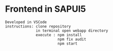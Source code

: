# Frontend in SAPUI5
  
    Developed in VSCode
    instructions: clone repository
                  in terminal open webapp directory
                  execute : npm install
                            npm fix audit
                            npm start

